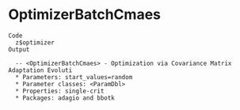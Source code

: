 # OptimizerBatchCmaes

    Code
      z$optimizer
    Output
      
      -- <OptimizerBatchCmaes> - Optimization via Covariance Matrix Adaptation Evoluti
      * Parameters: start_values=random
      * Parameter classes: <ParamDbl>
      * Properties: single-crit
      * Packages: adagio and bbotk


